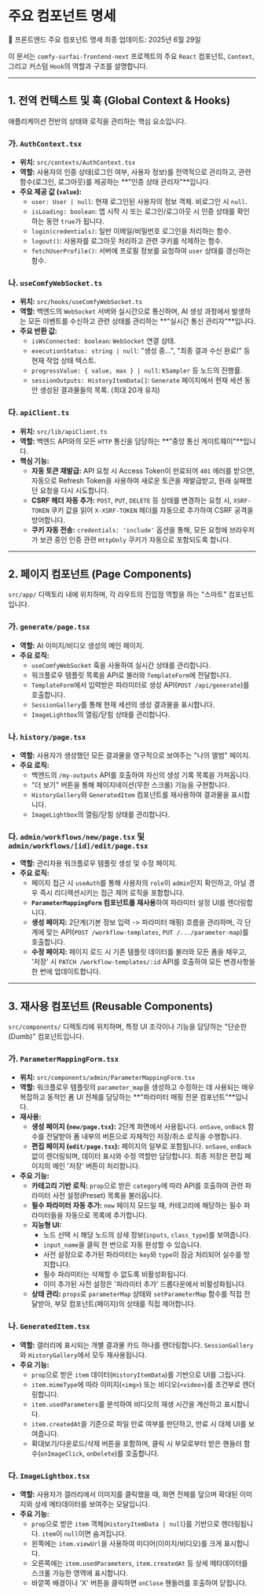 # 주요 컴포넌트 명세
🧩 프론트엔드 주요 컴포넌트 명세
최종 업데이트: 2025년 6월 29일

이 문서는 `comfy-surfai-frontend-next` 프로젝트의 주요 `React` 컴포넌트, `Context`, 그리고 커스텀 `Hook`의 역할과 구조를 설명합니다.

---

## 1. 전역 컨텍스트 및 훅 (Global Context & Hooks)

애플리케이션 전반의 상태와 로직을 관리하는 핵심 요소입니다.

### 가. `AuthContext.tsx`

-   **위치:** `src/contexts/AuthContext.tsx`
-   **역할:** 사용자의 인증 상태(로그인 여부, 사용자 정보)를 전역적으로 관리하고, 관련 함수(로그인, 로그아웃)를 제공하는 **"인증 상태 관리자"**입니다.
-   **주요 제공 값 (`value`):**
    -   `user: User | null`: 현재 로그인된 사용자의 정보 객체. 비로그인 시 `null`.
    -   `isLoading: boolean`: 앱 시작 시 또는 로그인/로그아웃 시 인증 상태를 확인하는 동안 `true`가 됩니다.
    -   `login(credentials)`: 일반 이메일/비밀번호 로그인을 처리하는 함수.
    -   `logout()`: 사용자를 로그아웃 처리하고 관련 쿠키를 삭제하는 함수.
    -   `fetchUserProfile()`: 서버에 프로필 정보를 요청하여 `user` 상태를 갱신하는 함수.

### 나. `useComfyWebSocket.ts`

-   **위치:** `src/hooks/useComfyWebSocket.ts`
-   **역할:** 백엔드의 `WebSocket` 서버와 실시간으로 통신하며, AI 생성 과정에서 발생하는 모든 이벤트를 수신하고 관련 상태를 관리하는 **"실시간 통신 관리자"**입니다.
-   **주요 반환 값:**
    -   `isWsConnected: boolean`: `WebSocket` 연결 상태.
    -   `executionStatus: string | null`: "생성 중...", "최종 결과 수신 완료!" 등 현재 작업 상태 텍스트.
    -   `progressValue: { value, max } | null`: `KSampler` 등 노드의 진행률.
    -   `sessionOutputs: HistoryItemData[]`: `Generate` 페이지에서 현재 세션 동안 생성된 결과물들의 목록. (최대 20개 유지)

### 다. `apiClient.ts`

-   **위치:** `src/lib/apiClient.ts`
-   **역할:** 백엔드 API와의 모든 `HTTP` 통신을 담당하는 **"중앙 통신 게이트웨이"**입니다.
-   **핵심 기능:**
    -   **자동 토큰 재발급:** API 요청 시 Access Token이 만료되어 `401` 에러를 받으면, 자동으로 Refresh Token을 사용하여 새로운 토큰을 재발급받고, 원래 실패했던 요청을 다시 시도합니다.
    -   **CSRF 헤더 자동 추가:** `POST`, `PUT`, `DELETE` 등 상태를 변경하는 요청 시, `XSRF-TOKEN` 쿠키 값을 읽어 `X-XSRF-TOKEN` 헤더를 자동으로 추가하여 CSRF 공격을 방어합니다.
    -   **쿠키 자동 전송:** `credentials: 'include'` 옵션을 통해, 모든 요청에 브라우저가 보관 중인 인증 관련 `HttpOnly` 쿠키가 자동으로 포함되도록 합니다.

---

## 2. 페이지 컴포넌트 (Page Components)

`src/app/` 디렉토리 내에 위치하며, 각 라우트의 진입점 역할을 하는 "스마트" 컴포넌트입니다.

### 가. `generate/page.tsx`

-   **역할:** AI 이미지/비디오 생성의 메인 페이지.
-   **주요 로직:**
    -   `useComfyWebSocket` 훅을 사용하여 실시간 상태를 관리합니다.
    -   워크플로우 템플릿 목록을 API로 불러와 `TemplateForm`에 전달합니다.
    -   `TemplateForm`에서 입력받은 파라미터로 생성 API(`POST /api/generate`)를 호출합니다.
    -   `SessionGallery`를 통해 현재 세션의 생성 결과물을 표시합니다.
    -   `ImageLightbox`의 열림/닫힘 상태를 관리합니다.

### 나. `history/page.tsx`

-   **역할:** 사용자가 생성했던 모든 결과물을 영구적으로 보여주는 "나의 앨범" 페이지.
-   **주요 로직:**
    -   백엔드의 `/my-outputs` API를 호출하여 자신의 생성 기록 목록을 가져옵니다.
    -   "더 보기" 버튼을 통해 페이지네이션(무한 스크롤) 기능을 구현합니다.
    -   `HistoryGallery`와 `GeneratedItem` 컴포넌트를 재사용하여 결과물을 표시합니다.
    -   `ImageLightbox`의 열림/닫힘 상태를 관리합니다.

### 다. `admin/workflows/new/page.tsx` 및 `admin/workflows/[id]/edit/page.tsx`

-   **역할:** 관리자용 워크플로우 템플릿 생성 및 수정 페이지.
-   **주요 로직:**
    -   페이지 접근 시 `useAuth`를 통해 사용자의 `role`이 `admin`인지 확인하고, 아닐 경우 즉시 리디렉션시키는 접근 제어 로직을 포함합니다.
    -   **`ParameterMappingForm` 컴포넌트를 재사용**하여 파라미터 설정 UI를 렌더링합니다.
    -   **생성 페이지:** 2단계(기본 정보 입력 -> 파라미터 매핑) 흐름을 관리하며, 각 단계에 맞는 API(`POST /workflow-templates`, `PUT /.../parameter-map`)를 호출합니다.
    -   **수정 페이지:** 페이지 로드 시 기존 템플릿 데이터를 불러와 모든 폼을 채우고, '저장' 시 `PATCH /workflow-templates/:id` API를 호출하여 모든 변경사항을 한 번에 업데이트합니다.

---

## 3. 재사용 컴포넌트 (Reusable Components)

`src/components/` 디렉토리에 위치하며, 특정 UI 조각이나 기능을 담당하는 "단순한(Dumb)" 컴포넌트입니다.

### 가. `ParameterMappingForm.tsx`

-   **위치:** `src/components/admin/ParameterMappingForm.tsx`
-   **역할:** 워크플로우 템플릿의 `parameter_map`을 생성하고 수정하는 데 사용되는 매우 복잡하고 동적인 폼 UI 전체를 담당하는 **"파라미터 매핑 전문 컴포넌트"**입니다.
-   **재사용:**
    -   **생성 페이지 (`new/page.tsx`):** 2단계 화면에서 사용됩니다. `onSave`, `onBack` 함수를 전달받아 폼 내부의 버튼으로 자체적인 저장/취소 로직을 수행합니다.
    -   **편집 페이지 (`edit/page.tsx`):** 페이지의 일부로 포함됩니다. `onSave`, `onBack` 없이 렌더링되며, 데이터 표시와 수정 역할만 담당합니다. 최종 저장은 편집 페이지의 메인 '저장' 버튼이 처리합니다.
-   **주요 기능:**
    -   **카테고리 기반 로직:** `prop`으로 받은 `category`에 따라 API를 호출하여 관련 파라미터 사전 설정(Preset) 목록을 불러옵니다.
    -   **필수 파라미터 자동 추가:** `new` 페이지 모드일 때, 카테고리에 해당하는 필수 파라미터들을 자동으로 목록에 추가합니다.
    -   **지능형 UI:**
        -   노드 선택 시 해당 노드의 상세 정보(`inputs`, `class_type`)를 보여줍니다.
        -   `input_name`을 클릭 한 번으로 자동 완성할 수 있습니다.
        -   사전 설정으로 추가된 파라미터는 `key`와 `type`이 잠금 처리되어 실수를 방지합니다.
        -   필수 파라미터는 삭제할 수 없도록 비활성화됩니다.
        -   이미 추가된 사전 설정은 '파라미터 추가' 드롭다운에서 비활성화됩니다.
    -   **상태 관리:** `props`로 `parameterMap` 상태와 `setParameterMap` 함수를 직접 전달받아, 부모 컴포넌트(페이지)의 상태를 직접 제어합니다.

### 나. `GeneratedItem.tsx`

-   **역할:** 갤러리에 표시되는 개별 결과물 카드 하나를 렌더링합니다. `SessionGallery`와 `HistoryGallery`에서 모두 재사용됩니다.
-   **주요 기능:**
    -   `prop`으로 받은 `item` 데이터(`HistoryItemData`)를 기반으로 UI를 그립니다.
    -   `item.mimeType`에 따라 이미지(`<img>`) 또는 비디오(`<video>`)를 조건부로 렌더링합니다.
    -   `item.usedParameters`를 분석하여 비디오의 재생 시간을 계산하고 표시합니다.
    -   `item.createdAt`을 기준으로 파일 만료 여부를 판단하고, 만료 시 대체 UI를 보여줍니다.
    -   확대보기/다운로드/삭제 버튼을 포함하며, 클릭 시 부모로부터 받은 핸들러 함수(`onImageClick`, `onDelete`)를 호출합니다.

### 다. `ImageLightbox.tsx`

-   **역할:** 사용자가 갤러리에서 이미지를 클릭했을 때, 화면 전체를 덮으며 확대된 이미지와 상세 메타데이터를 보여주는 모달입니다.
-   **주요 기능:**
    -   `prop`으로 받은 `item` 객체(`HistoryItemData | null`)를 기반으로 렌더링됩니다. `item`이 `null`이면 숨겨집니다.
    -   왼쪽에는 `item.viewUrl`을 사용하여 미디어(이미지/비디오)를 크게 표시합니다.
    -   오른쪽에는 `item.usedParameters`, `item.createdAt` 등 상세 메타데이터를 스크롤 가능한 영역에 표시합니다.
    -   바깥쪽 배경이나 'X' 버튼을 클릭하면 `onClose` 핸들러를 호출하여 닫힙니다.
